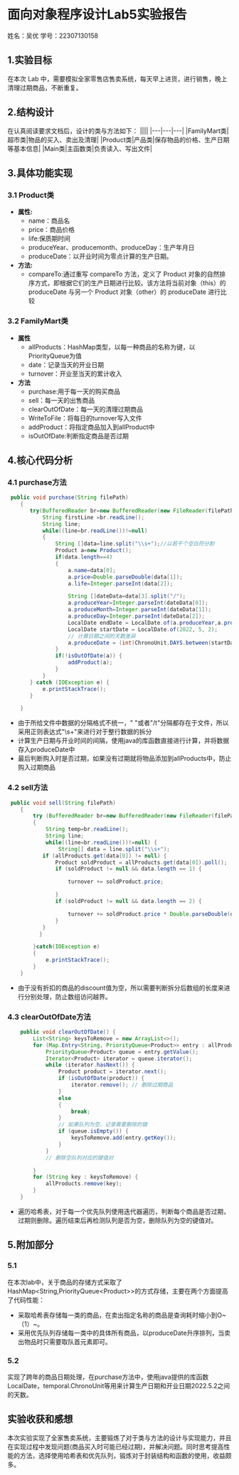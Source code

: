 # 面向对象程序设计Lab5实验报告
姓名：吴优
学号：22307130158
## 1.实验目标
在本次 Lab 中，需要模拟全家零售店售卖系统，每天早上进货，进行销售，晚上清理过期商品，不断重复。
## 2.结构设计
在认真阅读要求文档后，设计的类与方法如下：
||||
|---|---|---|
|FamilyMart类|超市类|物品的买入、卖出及清理|
|Product类|产品类|保存物品的价格、生产日期等基本信息|
|Main类|主函数类|负责读入、写出文件|
## 3.具体功能实现
### 3.1 Product类
- **属性:**
    - name：商品名
    - price：商品价格
    - life:保质期时间
    - produceYear、producemonth、produceDay：生产年月日
    - produceDate：以开业时间为零点计算的生产日期。
- **方法:**
    - compareTo:通过重写 compareTo 方法，定义了 Product 对象的自然排序方式，即根据它们的生产日期进行比较。该方法将当前对象（this）的 produceDate 与另一个 Product 对象（other）的 produceDate 进行比较
### 3.2 FamilyMart类
- <b>属性</b>
    - allProducts：HashMap类型，以每一种商品的名称为键，以PriorityQueue<Product>为值
    - date：记录当天的开业日期
    - turnover：开业至当天的累计收入
- <b>方法</b>
    - purchase:用于每一天的购买商品
    - sell：每一天的出售商品
    - clearOutOfDate：每一天的清理过期商品
    - WriteToFile：将每日的turnover写入文件
    - addProduct：将指定商品加入到allProduct中
    - isOutOfDate:判断指定商品是否过期
## 4.核心代码分析
### 4.1 purchase方法
````java
 public void purchase(String filePath)
    {
       try(BufferedReader br=new BufferedReader(new FileReader(filePath))){
           String firstLine =br.readLine();
           String line;
           while((line=br.readLine())!=null)
           {
               String []data=line.split("\\s+");//以若干个空白符分割
               Product a=new Product();
               if(data.length==4)
               {
                   a.name=data[0];
                   a.price=Double.parseDouble(data[1]);
                   a.life=Integer.parseInt(data[2]);

                   String []dateData=data[3].split("/");
                   a.produceYear=Integer.parseInt(dateData[0]);
                   a.produceMonth=Integer.parseInt(dateData[1]);
                   a.produceDay=Integer.parseInt(dateData[2]);
                   LocalDate endDate = LocalDate.of(a.produceYear,a.produceMonth,a.produceDay);
                   LocalDate startDate = LocalDate.of(2022, 5, 2);
                   // 计算日期之间的天数差异
                   a.produceDate = (int)ChronoUnit.DAYS.between(startDate, endDate);
               }
               if(!isOutOfDate(a)) {
                   addProduct(a);
               }
           }
       } catch (IOException e) {
           e.printStackTrace();
       }

    }
````
- 由于所给文件中数据的分隔格式不统一，" "或者"/t"分隔都存在于文件，所以采用正则表达式"\\s+"来进行对于整行数据的拆分
- 计算生产日期与开业时间的间隔，使用java的库函数直接进行计算，并将数据存入produceDate中
- 最后判断购入时是否过期，如果没有过期就将物品添加到allProducts中，防止购入过期商品
### 4.2 sell方法
```` java
 public void sell(String filePath)
    {
        try (BufferedReader br=new BufferedReader(new FileReader(filePath)))
        {
            String temp=br.readLine();
            String line;
            while((line=br.readLine())!=null) {
                String[] data = line.split("\\s+");
           if (allProducts.get(data[0]) != null) {
               Product soldProduct = allProducts.get(data[0]).poll();
               if (soldProduct != null && data.length == 1) {

                   turnover += soldProduct.price;

               }
               if (soldProduct != null && data.length == 2) {

                   turnover += soldProduct.price * Double.parseDouble(data[1]);
               }
           }
          }

        }catch(IOException e)
        {
            e.printStackTrace();
        }
    }
````
- 由于没有折扣的商品的discount值为空，所以需要判断拆分后数组的长度来进行分别处理，防止数组访问越界。
### 4.3 clearOutOfDate方法
````java
    public void clearOutOfDate() {
        List<String> keysToRemove = new ArrayList<>();
        for (Map.Entry<String, PriorityQueue<Product>> entry : allProducts.entrySet()) {
            PriorityQueue<Product> queue = entry.getValue();
            Iterator<Product> iterator = queue.iterator();
            while (iterator.hasNext()) {
                Product product = iterator.next();
                if (isOutOfDate(product)) {
                    iterator.remove(); // 删除过期商品
                }
                else
                {
                    break;
                }
                // 如果队列为空，记录需要删除的键
                if (queue.isEmpty()) {
                    keysToRemove.add(entry.getKey());
                }
            }
            // 删除空队列对应的键值对

        }
        for (String key : keysToRemove) {
            allProducts.remove(key);
        }
    }
````
- 遍历哈希表，对于每一个优先队列使用迭代器遍历，判断每个商品是否过期，过期则删除。遍历结束后再检测队列是否为空，删除队列为空的键值对。
## 5.附加部分
### 5.1 
在本次lab中，关于商品的存储方式采取了HashMap\<String,PriorityQueue\<Product>>的方式存储，主要在两个方面提高了代码性能：
- 采取哈希表存储每一类的商品，在卖出指定名称的商品是查询耗时缩小到O~（1）~。
- 采用优先队列存储每一类中的具体所有商品，以produceDate升序排列，当卖出物品时只需要取队首元素即可。
### 5.2 
实现了跨年的商品日期处理，在purchase方法中，使用java提供的库函数LocalDate，temporal.ChronoUnit等用来计算生产日期和开业日期2022.5.2之间的天数。
## 实验收获和感想
本次实验实现了全家售卖系统，主要锻炼了对于类与方法的设计与实现能力，并且在实现过程中发现问题(商品买入时可能已经过期)，并解决问题。同时思考提高性能的方法，选择使用哈希表和优先队列，锻炼对于封装结构和函数的使用，收益颇多。